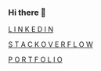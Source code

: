 ### Hi there 👋

<!--
**optiklab/optiklab** is a ✨ _special_ ✨ repository because its `README.md` (this file) appears on your GitHub profile.

Here are some ideas to get you started:

- 🔭 I’m currently working on ...
- 🌱 I’m currently learning ...
- 👯 I’m looking to collaborate on ...
- 🤔 I’m looking for help with ...
- 💬 Ask me about ...
- 😄 Pronouns: ...
- ⚡ Fun fact: ...
-->

[L I N K E D I N](https://www.linkedin.com/in/optiklab)

[S T A C K O V E R F L O W](https://stackoverflow.com/users/1850869/yarkov-anton)

[P O R T F O L I O](https://optiklab.github.io/)

